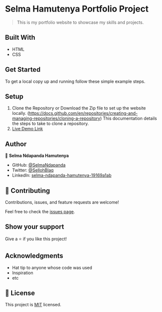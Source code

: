 # Selma Hamutenya Portfolio Project

> This is my portfolio website to showcase my skills and projects. 


## Built With

- HTML
- CSS

## Get Started

To get a local copy up and running follow these simple example steps.

## Setup

1. Clone the Repository or Download the Zip file to set up the website locally. (https://docs.github.com/en/repositories/creating-and-managing-repositories/cloning-a-repository) This documentation details the steps to take to clone a repository.
2. [Live Demo Link](https://selmandapanda.github.io/Selma-Hamutenya-Portfolio/)



## Author

👤 **Selma Ndapanda Hamutenya**

- GitHub: [@SelmaNdapanda](https://github.com/SelmaNdapanda)
- Twitter: [@SellohBlaq](https://twitter.com/sellohBlaq)
- LinkedIn: [selma-ndapanda-hamutenya-19169a1ab](https://linkedin.com/in/selma-ndapanda-hamutenya-19169a1ab)

## 🤝 Contributing

Contributions, issues, and feature requests are welcome!

Feel free to check the [issues page](../../issues/).

## Show your support

Give a ⭐️ if you like this project!

## Acknowledgments

- Hat tip to anyone whose code was used
- Inspiration
- etc

## 📝 License

This project is [MIT](./MIT.md) licensed.

